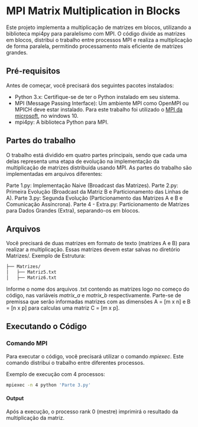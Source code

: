# MPI Matrix Multiplication in Blocks
Este projeto implementa a multiplicação de matrizes em blocos, utilizando a biblioteca mpi4py para paralelismo com MPI. O código divide as matrizes em blocos, distribui o trabalho entre processos MPI e realiza a multiplicação de forma paralela, permitindo processamento mais eficiente de matrizes grandes.

## Pré-requisitos
Antes de começar, você precisará dos seguintes pacotes instalados:

- Python 3.x: Certifique-se de ter o Python instalado em seu sistema.
- MPI (Message Passing Interface): Um ambiente MPI como OpenMPI ou MPICH deve estar instalado. Para este trabalho foi utilizado o [MPI da microsoft](https://learn.microsoft.com/pt-br/message-passing-interface/microsoft-mpi), no windows 10.
- mpi4py: A biblioteca Python para MPI.

## Partes do trabalho
O trabalho está dividido em quatro partes principais, sendo que cada uma delas representa uma etapa de evolução na implementação da multiplicação de matrizes distribuída usando MPI. As partes do trabalho são implementadas em arquivos diferentes:

Parte 1.py: Implementação Naive (Broadcast das Matrizes).
Parte 2.py: Primeira Evolução (Broadcast da Matriz B e Particionamento das Linhas de A).
Parte 3.py: Segunda Evolução (Particionamento das Matrizes A e B e Comunicação Assíncrona).
Parte 4 - Extra.py: Particionamento de Matrizes para Dados Grandes (Extra), separando-os em blocos.

## Arquivos
Você precisará de duas matrizes em formato de texto (matrizes A e B) para realizar a multiplicação. Essas matrizes devem estar salvas no diretório Matrizes/.
Exemplo de Estrutura:

```bash
├── Matrizes/
│   ├── Matriz5.txt
│   ├── Matriz6.txt
```

Informe o nome dos arquivos .txt contendo as matrizes logo no começo do código, nas variáveis *matrix_a* e *matrix_b* respectivamente.
Parte-se de premissa que serão informadas matrizes com as dimensões A = [m x n]  e B = [n x p]  para calculas uma matriz C = [m x p].

## Executando o Código
### Comando MPI
Para executar o código, você precisará utilizar o comando *mpiexec*. Este comando distribui o trabalho entre diferentes processos.

Exemplo de execução com 4 processos:
```bash
mpiexec -n 4 python 'Parte 3.py'
```

#### Output
Após a execução, o processo rank 0 (mestre) imprimirá o resultado da multiplicação da matriz.

